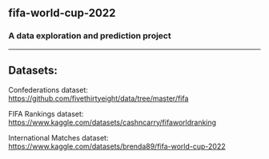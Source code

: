 ## fifa-world-cup-2022

### A data exploration and prediction project 


---
## Datasets:

Confederations dataset: https://github.com/fivethirtyeight/data/tree/master/fifa

FIFA Rankings dataset: https://www.kaggle.com/datasets/cashncarry/fifaworldranking

International Matches dataset: https://www.kaggle.com/datasets/brenda89/fifa-world-cup-2022


